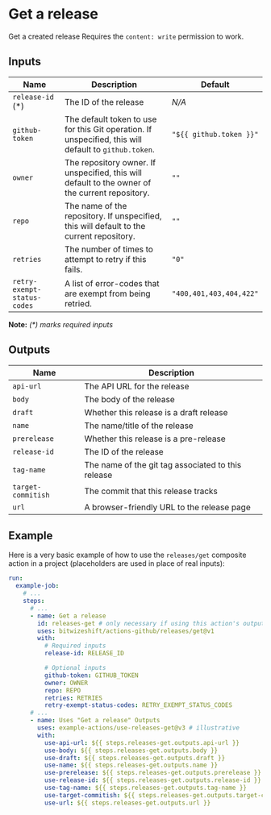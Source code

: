# Get a release

<!-- These docs are generated by a tool -->

Get a created release
Requires the `content: write` permission to work.

## Inputs

| Name | Description | Default |
|------|-------------|---------|
| `release-id` (*) | The ID of the release | _N/A_ |
| `github-token` | The default token to use for this Git operation. If unspecified, this will default to `github.token`.  | `"${{ github.token }}"` |
| `owner` | The repository owner. If unspecified, this will default to the owner of the current repository.  | `""` |
| `repo` | The name of the repository. If unspecified, this will default to the current repository.  | `""` |
| `retries` | The number of times to attempt to retry if this fails.  | `"0"` |
| `retry-exempt-status-codes` | A list of error-codes that are exempt from being retried.  | `"400,401,403,404,422"` |

**Note:** _(*) marks required inputs_

## Outputs

| Name | Description |
|------|-------------|
| `api-url` | The API URL for the release |
| `body` | The body of the release |
| `draft` | Whether this release is a draft release |
| `name` | The name/title of the release |
| `prerelease` | Whether this release is a pre-release |
| `release-id` | The ID of the release |
| `tag-name` | The name of the git tag associated to this release |
| `target-commitish` | The commit that this release tracks |
| `url` | A browser-friendly URL to the release page |

## Example

Here is a very basic example of how to use the `releases/get` composite action
in a project (placeholders are used in place of real inputs):

```yaml
run:
  example-job:
    # ... 
    steps:
      # ... 
      - name: Get a release
        id: releases-get # only necessary if using this action's output(s)
        uses: bitwizeshift/actions-github/releases/get@v1
        with:
          # Required inputs
          release-id: RELEASE_ID

          # Optional inputs
          github-token: GITHUB_TOKEN
          owner: OWNER
          repo: REPO
          retries: RETRIES
          retry-exempt-status-codes: RETRY_EXEMPT_STATUS_CODES
      # ... 
      - name: Uses "Get a release" Outputs
        uses: example-actions/use-releases-get@v3 # illustrative
        with:
          use-api-url: ${{ steps.releases-get.outputs.api-url }}
          use-body: ${{ steps.releases-get.outputs.body }}
          use-draft: ${{ steps.releases-get.outputs.draft }}
          use-name: ${{ steps.releases-get.outputs.name }}
          use-prerelease: ${{ steps.releases-get.outputs.prerelease }}
          use-release-id: ${{ steps.releases-get.outputs.release-id }}
          use-tag-name: ${{ steps.releases-get.outputs.tag-name }}
          use-target-commitish: ${{ steps.releases-get.outputs.target-commitish }}
          use-url: ${{ steps.releases-get.outputs.url }}
```
